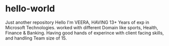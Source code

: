 # hello-world
Just another repository
Hello I'm VEERA, HAVING 13+ Years of exp in Microsoft Technologies.
worked with different Domain like sports, Health, Finance & Banking.
Having good hands of experince with client facing skills, and handling Team size of 15.
